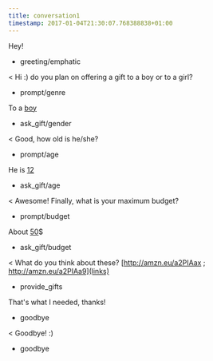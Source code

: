 ```yaml
---
title: conversation1
timestamp: 2017-01-04T21:30:07.768388838+01:00
---
```


Hey!
* greeting/emphatic

< Hi :) do you plan on offering a gift to a boy or to a girl?
* prompt/genre

To a [boy](genre)
* ask_gift/gender

< Good, how old is he/she?
* prompt/age

He is [12](age)
* ask_gift/age

< Awesome! Finally, what is your maximum budget?
* prompt/budget

About [50](budget)$
* ask_gift/budget

< What do you think about these? [http://amzn.eu/a2PIAax ;  http://amzn.eu/a2PIAa9](links)
* provide_gifts

That's what I needed, thanks!
* goodbye

< Goodbye! :)
* goodbye
